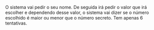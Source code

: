 O sistema vai pedir o seu nome. De seguida irá pedir o valor que irá escolher e dependendo desse valor, o sistema vai dizer se o número escolhido é maior ou menor que o número secreto. Tem apenas 6 tentativas.
